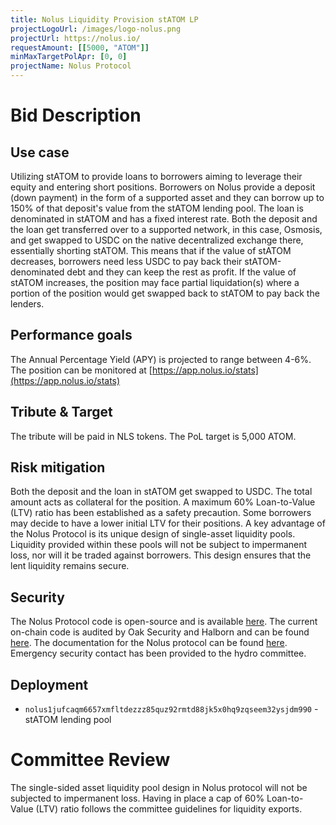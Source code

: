 ```yaml
---
title: Nolus Liquidity Provision stATOM LP
projectLogoUrl: /images/logo-nolus.png
projectUrl: https://nolus.io/
requestAmount: [[5000, "ATOM"]]
minMaxTargetPolApr: [0, 0]
projectName: Nolus Protocol
---
```


# Bid Description

## Use case

Utilizing stATOM to provide loans to borrowers aiming to leverage their equity and entering short positions. Borrowers on Nolus provide a deposit (down payment) in the form of a supported asset and they can borrow up to 150% of that deposit's value from the stATOM lending pool. The loan is denominated in stATOM and has a fixed interest rate. Both the deposit and the loan get transferred over to a supported network, in this case, Osmosis, and get swapped to USDC on the native decentralized exchange there, essentially shorting stATOM. This means that if the value of stATOM decreases, borrowers need less USDC to pay back their stATOM-denominated debt and they can keep the rest as profit. If the value of stATOM increases, the position may face partial liquidation(s) where a portion of the position would get swapped back to stATOM to pay back the lenders.

## Performance goals

The Annual Percentage Yield (APY) is projected to range between 4-6%. The position can be monitored at [https://app.nolus.io/stats](https://app.nolus.io/stats)

## Tribute & Target

The tribute will be paid in NLS tokens. The PoL target is 5,000 ATOM.

## Risk mitigation

Both the deposit and the loan in stATOM get swapped to USDC. The total amount acts as collateral for the position. A maximum 60% Loan-to-Value (LTV) ratio has been established as a safety precaution. Some borrowers may decide to have a lower initial LTV for their positions. A key advantage of the Nolus Protocol is its unique design of single-asset liquidity pools. Liquidity provided within these pools will not be subject to impermanent loss, nor will it be traded against borrowers. This design ensures that the lent liquidity remains secure.

## Security

The Nolus Protocol code is open-source and is available [here](https://github.com/nolus-protocol). The current on-chain code is audited by Oak Security and Halborn and can be found [here](https://hub.nolus.io/en/articles/9680739-security). The documentation for the Nolus protocol can be found [here](https://hub.nolus.io/en/collections/10034429-tech-documentation). Emergency security contact has been provided to the hydro committee.

## Deployment

- `nolus1jufcaqm6657xmfltdezzz85quz92rmtd88jk5x0hq9zqseem32ysjdm990` - stATOM lending pool

# Committee Review

The single-sided asset liquidity pool design in Nolus protocol will not be subjected to impermanent loss. Having in place a cap of 60% Loan-to-Value (LTV) ratio follows the committee guidelines for liquidity exports.
